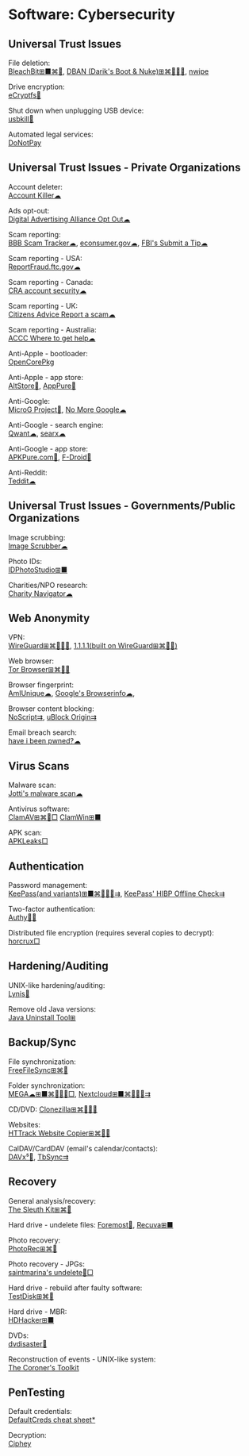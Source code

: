 # Software: Cybersecurity

## Universal Trust Issues

File deletion:  
[BleachBit⊞■⌘🐧](https://www.bleachbit.org/),
[DBAN (Darik's Boot & Nuke)⊞⌘🐧🍎🤖](https://dban.org/),
[nwipe](https://github.com/martijnvanbrummelen/nwipe/)

Drive encryption:  
[eCryptfs🐧](https://www.ecryptfs.org/)

Shut down when unplugging USB device:  
[usbkill🐧](https://github.com/hephaest0s/usbkill)

Automated legal services:  
[DoNotPay](https://donotpay.com/)

## Universal Trust Issues - Private Organizations

Account deleter:  
[Account Killer☁](https://www.accountkiller.com/en/popular)

Ads opt-out:  
[Digital Advertising Alliance Opt Out☁](http://www.aboutads.info/choices/)

Scam reporting:  
[BBB Scam Tracker☁](https://www.bbb.org/scamtracker/reportscam),
[econsumer.gov☁](https://econsumer.gov/#crnt),
[FBI's Submit a Tip☁](https://www.fbi.gov/tips)

Scam reporting - USA:  
[ReportFraud.ftc.gov☁](https://reportfraud.ftc.gov/#/)

Scam reporting - Canada:  
[CRA account security☁](https://www.canada.ca/en/revenue-agency/corporate/security/protect-yourself-against-fraud.html)

Scam reporting - UK:  
[Citizens Advice Report a scam☁](https://www.citizensadvice.org.uk/consumer/scams/reporting-a-scam/)

Scam reporting - Australia:  
[ACCC Where to get help☁](https://www.scamwatch.gov.au/get-help/where-to-get-help#report-scams-to-the-authorities)

Anti-Apple - bootloader:  
[OpenCorePkg](https://github.com/acidanthera/OpenCorePkg)

Anti-Apple - app store:  
[AltStore🍎](https://github.com/rileytestut/AltStore),
[AppPure🍎](https://iphone.apkpure.com/)

Anti-Google:  
[MicroG Project🤖](https://microg.org/),
[No More Google☁](https://nomoregoogle.com/)

Anti-Google - search engine:  
[Qwant☁](https://www.qwant.com/),
[searx☁](https://searx.space/)

Anti-Google - app store:  
[APKPure.com🤖](https://m.apkpure.com/),
[F-Droid🤖](https://f-droid.org/)

Anti-Reddit:  
[Teddit☁](https://teddit.net/)

## Universal Trust Issues - Governments/Public Organizations

Image scrubbing:  
[Image Scrubber☁](https://everestpipkin.github.io/image-scrubber/)

Photo IDs:  
[IDPhotoStudio⊞■](https://kcsoftwares.com/?idps)

Charities/NPO research:  
[Charity Navigator☁](https://www.charitynavigator.org/)

## Web Anonymity

VPN:  
[WireGuard⊞⌘🐧🍎🤖](https://www.wireguard.com/),
[1.1.1.1(built on WireGuard⊞⌘🍎🤖)](https://cloudflarewarp.com/)

Web browser:  
[Tor Browser⊞⌘🐧🤖](https://www.torproject.org/)

Browser fingerprint:  
[AmIUnique☁](https://amiunique.org/),
[Google's Browserinfo☁](https://toolbox.googleapps.com/apps/browserinfo/),

Browser content blocking:  
[NoScript⇉](https://noscript.net/),
[uBlock Origin⇉](https://github.com/gorhill/uBlock/)

Email breach search:  
[have i been pwned?☁](https://haveibeenpwned.com/)

## Virus Scans

Malware scan:  
[Jotti's malware scan☁](https://virusscan.jotti.org/)

Antivirus software:  
[ClamAV⊞⌘🐧□](https://www.clamav.net/)
[ClamWin⊞■](http://www.clamwin.com/)

APK scan:  
[APKLeaks□](https://github.com/dwisiswant0/apkleaks)

## Authentication

Password management:  
[KeePass(and variants)⊞■⌘🐧🍎🤖⇉](https://keepass.info/),
[KeePass' HIBP Offline Check⇉](https://github.com/mihaifm/HIBPOfflineCheck)

Two-factor authentication:  
[Authy🍎🤖](https://authy.com/)

Distributed file encryption (requires several copies to decrypt):  
[horcrux□](https://github.com/jesseduffield/horcrux)

## Hardening/Auditing

UNIX-like hardening/auditing:  
[Lynis🐧](https://cisofy.com/lynis/)

Remove old Java versions:  
[Java Uninstall Tool⊞](https://java.com/en/download/uninstalltool.jsp)

## Backup/Sync

File synchronization:  
[FreeFileSync⊞⌘🐧](https://freefilesync.org/)

Folder synchronization:  
[MEGA☁⊞■⌘🐧🍎🤖□](https://mega.nz/),
[Nextcloud⊞■⌘🐧🍎🤖⇉](https://nextcloud.com/)

CD/DVD:
[Clonezilla⊞⌘🐧🍎🤖](https://clonezilla.org/)

Websites:  
[HTTrack Website Copier⊞⌘🐧🤖](https://www.httrack.com/)

CalDAV/CardDAV (email's calendar/contacts):  
[DAVx⁵🤖](https://f-droid.org/packages/at.bitfire.davdroid/),
[TbSync⇉](https://addons.thunderbird.net/en-us/thunderbird/addon/tbsync/)

## Recovery

General analysis/recovery:  
[The Sleuth Kit⊞⌘🐧](https://github.com/sleuthkit/sleuthkit)

Hard drive - undelete files:
[Foremost🐧](http://foremost.sourceforge.net/),
[Recuva⊞■](https://www.ccleaner.com/recuva)

Photo recovery:  
[PhotoRec⊞⌘🐧](https://www.cgsecurity.org/wiki/PhotoRec)

Photo recovery - JPGs:  
[saintmarina's undelete🐧□](https://github.com/saintmarina/undelete_jpg)

Hard drive - rebuild after faulty software:  
[TestDisk⊞⌘🐧](https://www.cgsecurity.org/wiki/TestDisk)

Hard drive - MBR:  
[HDHacker⊞■](http://dimio.altervista.org/eng/#HDHacker)

DVDs:  
[dvdisaster🐧](https://github.com/speed47/dvdisaster)

Reconstruction of events - UNIX-like system:  
[The Coroner's Toolkit](http://www.porcupine.org/forensics/tct.html)

## PenTesting

Default credentials:  
[DefaultCreds cheat sheet*](https://github.com/ihebski/DefaultCreds-cheat-sheet)

Decryption:  
[Ciphey](https://github.com/Ciphey/Ciphey)
